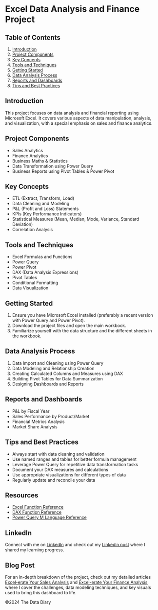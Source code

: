# Excel Data Analysis and Finance Project

## Table of Contents
1. [Introduction](#introduction)
2. [Project Components](#project-components)
3. [Key Concepts](#key-concepts)
4. [Tools and Techniques](#tools-and-techniques)
5. [Getting Started](#getting-started)
6. [Data Analysis Process](#data-analysis-process)
7. [Reports and Dashboards](#reports-and-dashboards)
8. [Tips and Best Practices](#tips-and-best-practices)

## Introduction

This project focuses on data analysis and financial reporting using Microsoft Excel. It covers various aspects of data manipulation, analysis, and visualization, with a special emphasis on sales and finance analytics.

## Project Components

- Sales Analytics
- Finance Analytics
- Business Maths & Statistics
- Data Transformation using Power Query
- Business Reports using Pivot Tables & Power Pivot

## Key Concepts

- ETL (Extract, Transform, Load)
- Data Cleaning and Modeling
- P&L (Profit and Loss) Statements
- KPIs (Key Performance Indicators)
- Statistical Measures (Mean, Median, Mode, Variance, Standard Deviation)
- Correlation Analysis

## Tools and Techniques

- Excel Formulas and Functions
- Power Query
- Power Pivot
- DAX (Data Analysis Expressions)
- Pivot Tables
- Conditional Formatting
- Data Visualization

## Getting Started

1. Ensure you have Microsoft Excel installed (preferably a recent version with Power Query and Power Pivot).
2. Download the project files and open the main workbook.
3. Familiarize yourself with the data structure and the different sheets in the workbook.

## Data Analysis Process

1. Data Import and Cleaning using Power Query
2. Data Modeling and Relationship Creation
3. Creating Calculated Columns and Measures using DAX
4. Building Pivot Tables for Data Summarization
5. Designing Dashboards and Reports

## Reports and Dashboards

- P&L by Fiscal Year
- Sales Performance by Product/Market
- Financial Metrics Analysis
- Market Share Analysis

## Tips and Best Practices

- Always start with data cleaning and validation
- Use named ranges and tables for better formula management
- Leverage Power Query for repetitive data transformation tasks
- Document your DAX measures and calculations
- Use appropriate visualizations for different types of data
- Regularly update and reconcile your data

## Resources

- [Excel Function Reference](https://support.microsoft.com/en-us/office/excel-functions-alphabetical-b3944572-255d-4efb-bb96-c6d90033e188)
- [DAX Function Reference](https://docs.microsoft.com/en-us/dax/dax-function-reference)
- [Power Query M Language Reference](https://docs.microsoft.com/en-us/powerquery-m/)

## LinkedIn

Connect with me on [LinkedIn](https://www.linkedin.com/in/lmahial/) and check out my [LinkedIn post](https://www.linkedin.com/posts/lmahial_excel-erate-your-sales-analysis-from-raw-activity-7247457177928437760-dcgO?utm_source=share&utm_medium=member_desktop) where I shared my learning progress.


## Blog Post

For an in-depth breakdown of the project, check out my detailed articles [Excel-erate Your Sales Analysis](https://tddbylm.hashnode.dev/excel-erate-your-sales-analysis-from-raw-data-to-actionable-insights) and [Excel-erate Your Finance Analysis](https://tddbylm.hashnode.dev/excel-erate-your-finance-analysis-from-sales-to-pl), where I cover the challenges, data modeling techniques, and key visuals used to bring this dashboard to life.

©2024 The Data Diary
